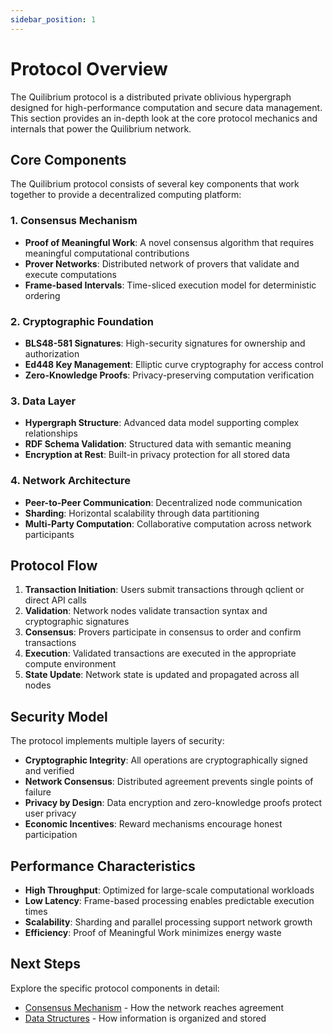 ```yaml
---
sidebar_position: 1
---
```


# Protocol Overview

The Quilibrium protocol is a distributed private oblivious hypergraph designed for high-performance computation and secure data management.
This section provides an in-depth look at the core protocol mechanics and internals that power the Quilibrium network.

## Core Components

The Quilibrium protocol consists of several key components that work together to provide a decentralized computing platform:

### 1. Consensus Mechanism
- **Proof of Meaningful Work**: A novel consensus algorithm that requires meaningful computational contributions
- **Prover Networks**: Distributed network of provers that validate and execute computations
- **Frame-based Intervals**: Time-sliced execution model for deterministic ordering

### 2. Cryptographic Foundation
- **BLS48-581 Signatures**: High-security signatures for ownership and authorization
- **Ed448 Key Management**: Elliptic curve cryptography for access control
- **Zero-Knowledge Proofs**: Privacy-preserving computation verification

### 3. Data Layer
- **Hypergraph Structure**: Advanced data model supporting complex relationships
- **RDF Schema Validation**: Structured data with semantic meaning
- **Encryption at Rest**: Built-in privacy protection for all stored data

### 4. Network Architecture
- **Peer-to-Peer Communication**: Decentralized node communication
- **Sharding**: Horizontal scalability through data partitioning
- **Multi-Party Computation**: Collaborative computation across network participants

## Protocol Flow

1. **Transaction Initiation**: Users submit transactions through qclient or direct API calls
2. **Validation**: Network nodes validate transaction syntax and cryptographic signatures
3. **Consensus**: Provers participate in consensus to order and confirm transactions
4. **Execution**: Validated transactions are executed in the appropriate compute environment
5. **State Update**: Network state is updated and propagated across all nodes

## Security Model

The protocol implements multiple layers of security:
- **Cryptographic Integrity**: All operations are cryptographically signed and verified
- **Network Consensus**: Distributed agreement prevents single points of failure
- **Privacy by Design**: Data encryption and zero-knowledge proofs protect user privacy
- **Economic Incentives**: Reward mechanisms encourage honest participation

## Performance Characteristics

- **High Throughput**: Optimized for large-scale computational workloads
- **Low Latency**: Frame-based processing enables predictable execution times
- **Scalability**: Sharding and parallel processing support network growth
- **Efficiency**: Proof of Meaningful Work minimizes energy waste

## Next Steps

Explore the specific protocol components in detail:
- [Consensus Mechanism](./consensus) - How the network reaches agreement
- [Data Structures](./data-structures) - How information is organized and stored
